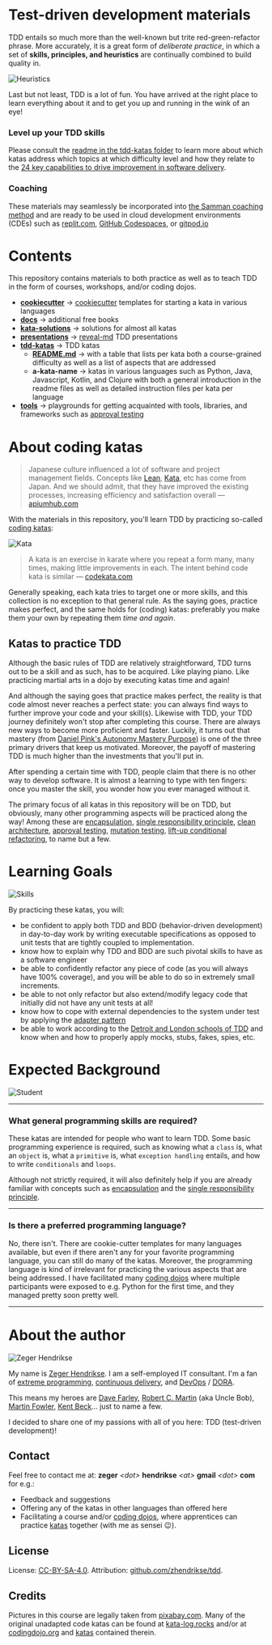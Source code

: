 # Test-driven development materials

TDD entails so much more than the well-known but trite red-green-refactor phrase.
More accurately, it is a great form of _deliberate practice_, in which a set of
**skills, principles, and heuristics** are continually combined to build quality in.

![Heuristics](./assets/heuristics.png)

Last but not least, TDD is a lot of fun. You have arrived at the right
place to learn everything about it and to get you up and running
in the wink of an eye!

###  Level up your TDD skills

Please consult the [readme in the tdd-katas folder](./tdd-katas/README.md)
to learn more about which katas address which topics at which difficulty 
level and how they relate to the 
[24 key capabilities to drive improvement in software delivery](https://itrevolution.com/articles/24-key-capabilities-to-drive-improvement-in-software-delivery/).

### Coaching

These materials may seamlessly be incorporated into 
[the Samman coaching method](https://www.sammancoaching.org/) and
are ready to be used in cloud development environments (CDEs) such
as [replit.com](https://replit.com), 
[GitHub Codespaces](https://github.com/features/codespaces), 
or [gitpod.io](https://gitpod.io)

# Contents

This repository contains materials to both practice as well as to teach TDD
in the form of courses, workshops, and/or coding dojos.

- **[cookiecutter](./cookiecutter/)** &rarr; [cookiecutter](https://github.com/cookiecutter/cookiecutter) templates for starting a kata in various languages
- **[docs](./docs/)** &rarr; additional free books
- **[kata-solutions](./kata-solutions/)** &rarr; solutions for almost all katas 
- **[presentations](./presentations/)** &rarr; [reveal-md](https://github.com/webpro/reveal-md) TDD presentations
- **[tdd-katas](./tdd-katas/)** &rarr; TDD katas
  - **[README.md](./tdd-katas/README.md)** &rarr; with a table that lists per kata both a course-grained difficulty as well as a list of aspects that are addressed
  - **a-kata-name** &rarr; katas in various languages such as Python, Java, Javascript, Kotlin, and Clojure with both a general introduction in the readme files as well as detailed instruction files per kata per language
- **[tools](./tools/)** &rarr; playgrounds for getting acquainted with tools, libraries, and frameworks such as [approval testing](https://approvaltests.com/)

# About coding katas

> Japanese culture influenced a lot of software and project management fields. 
> Concepts like [Lean](https://apiumhub.com/?p=55302), [Kata](https://apiumhub.com/?p=4044), etc 
> has come from Japan. And we should admit, that they have improved the existing processes, 
> increasing efficiency and satisfaction overall &#8212; [apiumhub.com](https://apiumhub.com/tech-blog-barcelona/code-kata/)

With the materials in this repository, you'll learn TDD by practicing 
so-called [coding katas](https://apiumhub.com/tech-blog-barcelona/code-kata/):

![Kata](./assets/kata.png)

> A kata is an exercise in karate where you repeat a form many, many times, making little improvements in each. 
> The intent behind code kata is similar &#8212; [codekata.com](http://codekata.com/) 

Generally speaking, each kata tries to target one or more skills, 
and this collection is no exception to that general rule. As the saying goes, 
practice makes perfect, and the same holds for (coding) katas: preferably 
you make them your own by repeating them _time and again_.

## Katas to practice TDD

Although the basic rules of TDD are relatively straightforward, 
TDD turns out to be a skill and as such, has to be acquired. 
Like playing piano. Like practicing martial arts in a dojo by executing 
katas time and again!

And although the saying goes that practice makes perfect, the reality is 
that code almost never reaches a perfect state: you can always find ways to 
further improve your code and your skill(s). Likewise with TDD, your TDD journey 
definitely won't stop after completing this course. There are always new ways to 
become more proficient and faster. Luckily, it turns out that mastery 
(from [Daniel Pink's Autonomy Mastery Purpose](https://www.youtube.com/watch?v=u6XAPnuFjJc)) 
is one of the three primary drivers that keep us motivated. Moreover, the payoff of
mastering TDD is much higher than the investments that you'll put in. 

After spending a certain time with TDD, people claim that there is no 
other way to develop software. It is almost a learning to type with ten 
fingers: once you master the skill, you wonder how you ever managed without it.

The primary focus of all katas in this repository will be on TDD, but 
obviously, many other programming aspects will be practiced along the way! 
Among these are [encapsulation](https://en.wikipedia.org/wiki/Encapsulation_(computer_programming)), 
[single responsibility principle](https://en.wikipedia.org/wiki/Single-responsibility_principle), 
[clean architecture](https://blog.cleancoder.com/uncle-bob/2012/08/13/the-clean-architecture.html), 
[approval testing](https://approvaltests.com/), [mutation testing](https://en.wikipedia.org/wiki/Mutation_testing), 
[lift-up conditional refactoring](https://www.eficode.com/blog/advanced-testing-refactoring-techniques-2), to name but a few.  

 

# Learning Goals

![Skills](./assets/skillz.png)

By practicing these katas, you will:

- be confident to apply both TDD and BDD (behavior-driven development) in day-to-day work by writing executable specifications as opposed to unit tests that are tightly coupled to implementation.
- know how to explain why TDD and BDD are such pivotal skills to have as a software engineer
- be able to confidently refactor any piece of code (as you will always have 100% coverage), and you will be able to do so in extremely small increments.
- be able to not only refactor but also extend/modify legacy code that initially did not have any unit tests at all!
- know how to cope with external dependencies to the system under test by applying the [adapter pattern](https://refactoring.guru/design-patterns/adapter)
- be able to work according to the [Detroit and London schools of TDD](https://github.com/testdouble/contributing-tests/wiki/Test-Driven-Development) and know when and how to properly apply mocks, stubs, fakes, spies, etc.

# Expected  Background

![Student](./assets/black-belt.png)

---

### What general programming skills are required?

These katas are intended for people who want to learn TDD. Some basic programming experience is required, such as knowing what a `class` is, what an `object` is, what a `primitive` is, what `exception handling` entails, and how to write `conditionals` and `loops`. 

Although not strictly required, it will also definitely help if you are already familiar with concepts such as [encapsulation](https://en.wikipedia.org/wiki/Encapsulation_(computer_programming)) and the [single responsibility principle](https://en.wikipedia.org/wiki/Single-responsibility_principle).

---

### Is there a preferred programming language?

No, there isn't. There are cookie-cutter templates for many languages available,
but even if there aren't any for your favorite programming language, you can still
do many of the katas. Moreover, the programming language is kind of irrelevant for
practicing the various aspects that are being addressed. I have facilitated 
many [coding dojos](https://codingdojo.org/WhatIsCodingDojo/) where multiple participants were exposed to 
e.g. Python for the first time, and they managed pretty soon pretty well.

---


# About the author

![Zeger Hendrikse](assets/zeger_profile.png)

My name is [Zeger Hendrikse](https://www.linkedin.com/in/zegerhendrikse/). I am a self-employed IT consultant. I'm a fan of [extreme programming](https://en.wikipedia.org/wiki/Extreme_programming), [continuous delivery](https://www.continuousdelivery.com/), and [DevOps](https://cloud.google.com/devops) / [DORA](https://www.devops-research.com/research.html). 

This means my heroes are [Dave Farley](https://www.davefarley.net/), [Robert C. Martin](http://blog.cleancoder.com/) (aka Uncle Bob), [Martin Fowler](https://martinfowler.com/), [Kent Beck](https://www.kentbeck.com/)... just to name a few.

I decided to share one of my passions with all of you here: TDD (test-driven development)!

## Contact

Feel free to contact me at: **zeger** _&lt;dot&gt;_ **hendrikse** _&lt;at&gt;_ **gmail** _&lt;dot&gt;_ **com** for e.g.:
- Feedback and suggestions
- Offering any of the katas in other languages than offered here
- Facilitating a course and/or [coding dojos](https://codingdojo.org/WhatIsCodingDojo/), where apprentices can practice [katas](http://codekata.com/) together (with me as sensei 😉).


## License

License: [CC-BY-SA-4.0](https://creativecommons.org/licenses/by-sa/4.0/). Attribution: [github.com/zhendrikse/tdd](https://github.com/zhendrikse/tdd).
  
## Credits

Pictures in this course are legally taken from [pixabay.com](https://pixabay.com). Many of the original unadapted code katas can be found at [kata-log.rocks](https://kata-log.rocks/) and/or at [codingdojo.org](http://codingdojo.org/) and [katas](http://codingdojo.org/) contained therein.

